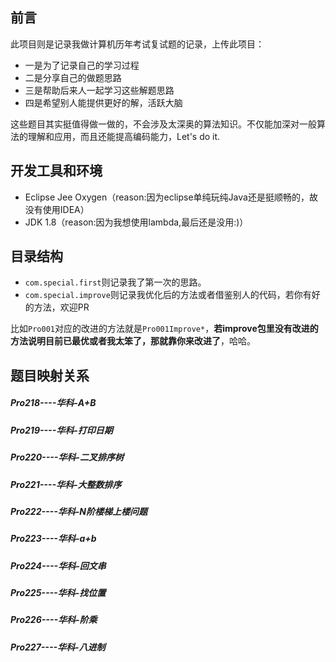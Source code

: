 ## 前言
此项目则是记录我做计算机历年考试复试题的记录，上传此项目：
- 一是为了记录自己的学习过程
- 二是分享自己的做题思路
- 三是帮助后来人一起学习这些解题思路
- 四是希望别人能提供更好的解，活跃大脑 <br>

这些题目其实挺值得做一做的，不会涉及太深奥的算法知识。不仅能加深对一般算法的理解和应用，而且还能提高编码能力，Let's do it.
## 开发工具和环境
- Eclipse Jee Oxygen（reason:因为eclipse单纯玩纯Java还是挺顺畅的，故没有使用IDEA）
- JDK 1.8（reason:因为我想使用lambda,最后还是没用:)）

## 目录结构
- `com.special.first`则记录我了第一次的思路。
- `com.special.improve`则记录我优化后的方法或者借鉴别人的代码，若你有好的方法，欢迎PR

比如`Pro001`对应的改进的方法就是`Pro001Improve*`，**若improve包里没有改进的方法说明目前已最优或者我太笨了，那就靠你来改进了**，哈哈。
## 题目映射关系
##### Pro218----华科-A+B
##### Pro219----华科-打印日期
##### Pro220----华科-二叉排序树
##### Pro221----华科-大整数排序
##### Pro222----华科-N阶楼梯上楼问题
##### Pro223----华科-a+b
##### Pro224----华科-回文串
##### Pro225----华科-找位置
##### Pro226----华科-阶乘
##### Pro227----华科-八进制